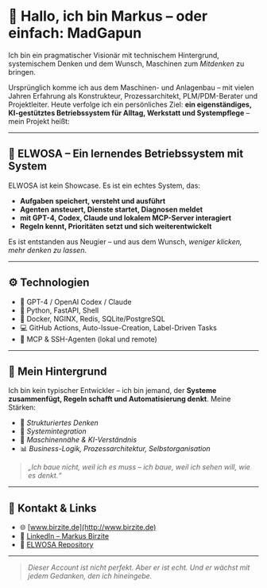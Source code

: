 # 👋 Hallo, ich bin Markus – oder einfach: MadGapun

Ich bin ein pragmatischer Visionär mit technischem Hintergrund, systemischem Denken und dem Wunsch, Maschinen zum *Mitdenken* zu bringen.

Ursprünglich komme ich aus dem Maschinen- und Anlagenbau – mit vielen Jahren Erfahrung als Konstrukteur, Prozessarchitekt, PLM/PDM-Berater und Projektleiter. Heute verfolge ich ein persönliches Ziel: **ein eigenständiges, KI-gestütztes Betriebssystem für Alltag, Werkstatt und Systempflege** – mein Projekt heißt:

---

## 🧠 ELWOSA – Ein lernendes Betriebssystem mit System

ELWOSA ist kein Showcase. Es ist ein echtes System, das:

- **Aufgaben speichert, versteht und ausführt**
- **Agenten ansteuert, Dienste startet, Diagnosen meldet**
- **mit GPT-4, Codex, Claude und lokalem MCP-Server interagiert**
- **Regeln kennt, Prioritäten setzt und sich weiterentwickelt**

Es ist entstanden aus Neugier – und aus dem Wunsch, *weniger klicken, mehr denken zu lassen*.

---

## ⚙️ Technologien

- 🧠 GPT-4 / OpenAI Codex / Claude
- 🐍 Python, FastAPI, Shell
- 🐳 Docker, NGINX, Redis, SQLite/PostgreSQL
- 💻 GitHub Actions, Auto-Issue-Creation, Label-Driven Tasks
- 📡 MCP & SSH-Agenten (lokal und remote)

---

## 🧩 Mein Hintergrund

Ich bin kein typischer Entwickler – ich bin jemand, der **Systeme zusammenfügt, Regeln schafft und Automatisierung denkt**. Meine Stärken:

- 🌿 *Strukturiertes Denken*
- 🧩 *Systemintegration*
- 🤖 *Maschinennähe & KI-Verständnis*
- 📊 *Business-Logik, Prozessarchitektur, Selbstorganisation*

> _„Ich baue nicht, weil ich es muss – ich baue, weil ich sehen will, wie es denkt.“_

---

## 🔗 Kontakt & Links

- 🌐 [www.birzite.de](http://www.birzite.de)
- 💼 [LinkedIn – Markus Birzite](https://www.linkedin.com/in/markus-birzite-74)
- 📂 [ELWOSA Repository](https://github.com/MadGapun/ELWOSA)

---

> _Dieser Account ist nicht perfekt. Aber er ist echt. Und er wächst mit jedem Gedanken, den ich hineingebe._

